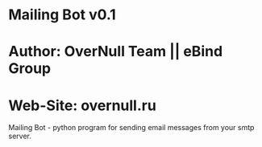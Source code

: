 # Mailing Bot v0.1
# Author: OverNull Team || eBind Group
# Web-Site: overnull.ru

Mailing Bot - python program for sending email messages from your smtp server.
